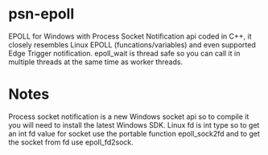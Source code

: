 # psn-epoll
 EPOLL for Windows with Process Socket Notification api coded in C++, it closely resembles Linux EPOLL (funcations/variables) and even supported Edge Trigger notification. epoll_wait is thread safe so you can call it in multiple threads at the same time as worker threads.
 
# Notes
Process socket notification is a new Windows socket api so to compile it you will need to install the latest Windows SDK.
Linux fd is int type so to get an int fd value for socket use the portable function epoll_sock2fd and to get the socket from fd use epoll_fd2sock.
